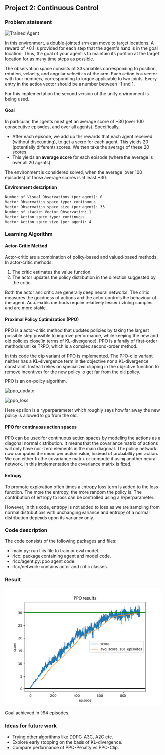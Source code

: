 [image1]: https://user-images.githubusercontent.com/10624937/43851024-320ba930-9aff-11e8-8493-ee547c6af349.gif "Trained Agent"

## Project 2: Continuous Control

### Problem statement

![Trained Agent][image1]

In this environment, a double-jointed arm can move to target locations. A reward of +0.1 is provided for each step that 
the agent's hand is in the goal location. Thus, the goal of your agent is to maintain its position at the target 
location for as many time steps as possible.

The observation space consists of 33 variables corresponding to position, rotation, velocity, and angular velocities of 
the arm. Each action is a vector with four numbers, corresponding to torque applicable to two joints. Every entry in the
 action vector should be a number between -1 and 1.

For this implementation the second version of the unity environment is being used.
#### Goal
In particular, the agents must get an average score of +30 (over 100 consecutive episodes, and over
  all agents).  Specifically,
- After each episode, we add up the rewards that each agent received (without discounting), to get a score for each 
agent.  This yields 20 (potentially different) scores.  We then take the average of these 20 scores. 
- This yields an **average score** for each episode (where the average is over all 20 agents).

The environment is considered solved, when the average (over 100 episodes) of those average scores is at least +30. 

**Environment description**
```
Number of Visual Observations (per agent): 0
Vector Observation space type: continuous
Vector Observation space size (per agent): 33
Number of stacked Vector Observation: 1
Vector Action space type: continuous
Vector Action space size (per agent): 4

```

### Learning Algorithm

#### Actor-Critic Method
Actor-critic are a combination of policy-based and valued-based methods.
In actor-critic methods:
1. The critic estimates the value function.
2. The actor updates the policy distribution in the direction suggested
by the critic.

Both the actor and critic are generally deep neural networks. The critic measures the goodness of actions
and the actor controls the behaviour of the agent. Actor-critic methods require relatively lesser training samples and
are more stable.

#### Proximal Policy Optimization (PPO)
PPO is a actor-critic method that updates policies by taking the largest possible
step possible to improve performance, while keeping the new and old policies close(in terms of KL-divergence).
PPO is a family of first-order methods unlike TRPO, which is a complex second-order method.

In this code the clip variant of PPO is implemented. The PPO-clip variant neither has a KL-divergence term in the 
objective nor a KL-divergence constraint. Instead relies on specialized clipping in the objective function to remove 
incentives for the new policy to get far from the old policy.

PPO is an on-policy algorithm.

![ppo_update](https://spinningup.openai.com/en/latest/_images/math/b88048725cce4c17044e0042279bc1ecc11d54ff.svg)

![ppo_loss](https://spinningup.openai.com/en/latest/_images/math/ae2cf1964bcfc3eab6172c6f70722dad8c2ba053.svg)

Here epsilon is a hyperparameter which roughly says how far away the new policy is allowed to go
from the old.

#### PPO for continuous action spaces

PPO can be used for continuous action spaces by modeling the actions as a diagonal normal distribution.
It means that the covariance matrix of actions will only have non-zero elements in the main diagonal.
The policy network now computes the mean per action value, instead of probability per action. We can either fix the 
covariance matrix or compute it using another neural network. In this implementation the covariance matrix is fixed.
 

#### Entropy 

To promote exploration often times a entropy loss term is added to the loss function. The more the entropy, the more random the policy is.
The contribution of entropy to loss can be controlled using a hyperparameter. 

However, in this code, entropy is not added to loss as we are sampling from normal distributions with unchanging variance 
and entropy of a normal distribution depends upon its variance only. 

### Code description

The code consists of the following packages and files:
- main.py: run this file to train or eval model.
- rlcc: package containing agent and model code.
- rlcc/agent.py: ppo agent code.
- rlcc/network: contains actor and critic classes.

### Result

![result_ppo](result.png)

Goal achieved in 994 episodes.

### Ideas for future work

- Trying other algorithms like DDPG, A3C, A2C etc.
- Explore early stopping on the basis of KL-divergence.
- Compare performance of PPO-Penalty vs PPO-Clip.